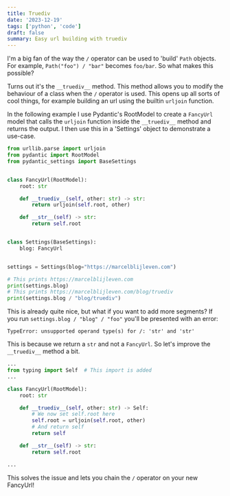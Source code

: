 ```yaml
---
title: Truediv
date: '2023-12-19'
tags: ['python', 'code']
draft: false
summary: Easy url building with truediv
---
```


I'm a big fan of the way the `/` operator can be used to 'build' `Path` objects. For example, `Path("foo") / "bar"` becomes
`foo/bar`. So what makes this possible?

Turns out it's the `__truediv__` method. This method allows you to modify the behaviour of a class when
the `/` operator is used. This opens up all sorts of cool things, for example building an url using the builtin `urljoin` function.

In the following example I use Pydantic's RootModel to create a `FancyUrl` model that calls the `urljoin` function inside
the `__truediv__` method and returns the output. I then use this in a 'Settings' object to demonstrate a use-case.

```python
from urllib.parse import urljoin
from pydantic import RootModel
from pydantic_settings import BaseSettings


class FancyUrl(RootModel):
    root: str

    def __truediv__(self, other: str) -> str:
        return urljoin(self.root, other)

    def __str__(self) -> str:
        return self.root


class Settings(BaseSettings):
    blog: FancyUrl


settings = Settings(blog="https://marcelblijleven.com")

# This prints https://marcelblijleven.com
print(settings.blog)
# This prints https://marcelblijleven.com/blog/truediv
print(settings.blog / "blog/truediv")

```

This is already quite nice, but what if you want to add more segments? If you run `settings.blog / "blog" / "foo"` you'll be
presented with an error:

```shell
TypeError: unsupported operand type(s) for /: 'str' and 'str'
```

This is because we return a `str` and not a `FancyUrl`. So let's improve the `__truediv__` method a bit.

```python
...
from typing import Self  # This import is added
...

class FancyUrl(RootModel):
    root: str

    def __truediv__(self, other: str) -> Self:
        # We now set self.root here
        self.root = urljoin(self.root, other)
        # And return self
        return self

    def __str__(self) -> str:
        return self.root

...
```

This solves the issue and lets you chain the `/` operator on your new FancyUrl!
